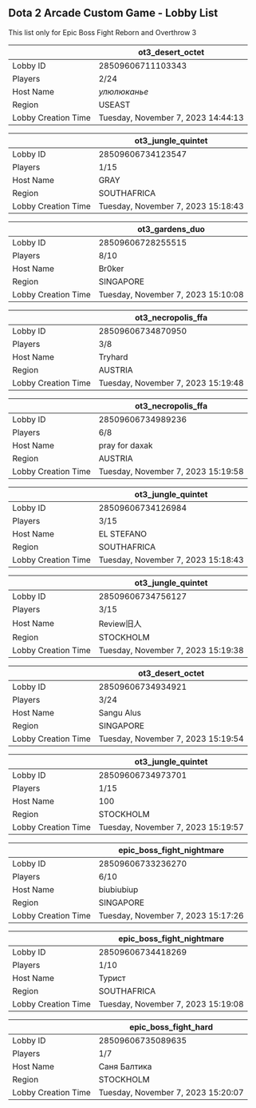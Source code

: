 ## Dota 2 Arcade Custom Game - Lobby List

This list only for Epic Boss Fight Reborn and Overthrow 3

|  | ot3_desert_octet |
| ------ | ------ |
| Lobby ID | 28509606711103343 |
| Players | 2/24 |
| Host Name | *улюлюканье* |
| Region | USEAST |
| Lobby Creation Time | Tuesday, November 7, 2023 14:44:13 |


|  | ot3_jungle_quintet |
| ------ | ------ |
| Lobby ID | 28509606734123547 |
| Players | 1/15 |
| Host Name | GRAY |
| Region | SOUTHAFRICA |
| Lobby Creation Time | Tuesday, November 7, 2023 15:18:43 |


|  | ot3_gardens_duo |
| ------ | ------ |
| Lobby ID | 28509606728255515 |
| Players | 8/10 |
| Host Name | Br0ker |
| Region | SINGAPORE |
| Lobby Creation Time | Tuesday, November 7, 2023 15:10:08 |


|  | ot3_necropolis_ffa |
| ------ | ------ |
| Lobby ID | 28509606734870950 |
| Players | 3/8 |
| Host Name | Tryhard |
| Region | AUSTRIA |
| Lobby Creation Time | Tuesday, November 7, 2023 15:19:48 |


|  | ot3_necropolis_ffa |
| ------ | ------ |
| Lobby ID | 28509606734989236 |
| Players | 6/8 |
| Host Name | pray for daxak |
| Region | AUSTRIA |
| Lobby Creation Time | Tuesday, November 7, 2023 15:19:58 |


|  | ot3_jungle_quintet |
| ------ | ------ |
| Lobby ID | 28509606734126984 |
| Players | 3/15 |
| Host Name | EL STEFANO |
| Region | SOUTHAFRICA |
| Lobby Creation Time | Tuesday, November 7, 2023 15:18:43 |


|  | ot3_jungle_quintet |
| ------ | ------ |
| Lobby ID | 28509606734756127 |
| Players | 3/15 |
| Host Name | Review旧人 |
| Region | STOCKHOLM |
| Lobby Creation Time | Tuesday, November 7, 2023 15:19:38 |


|  | ot3_desert_octet |
| ------ | ------ |
| Lobby ID | 28509606734934921 |
| Players | 3/24 |
| Host Name | Sangu Alus |
| Region | SINGAPORE |
| Lobby Creation Time | Tuesday, November 7, 2023 15:19:54 |


|  | ot3_jungle_quintet |
| ------ | ------ |
| Lobby ID | 28509606734973701 |
| Players | 1/15 |
| Host Name | 100 |
| Region | STOCKHOLM |
| Lobby Creation Time | Tuesday, November 7, 2023 15:19:57 |


|  | epic_boss_fight_nightmare |
| ------ | ------ |
| Lobby ID | 28509606733236270 |
| Players | 6/10 |
| Host Name | biubiubiup |
| Region | SINGAPORE |
| Lobby Creation Time | Tuesday, November 7, 2023 15:17:26 |


|  | epic_boss_fight_nightmare |
| ------ | ------ |
| Lobby ID | 28509606734418269 |
| Players | 1/10 |
| Host Name | Турист |
| Region | SOUTHAFRICA |
| Lobby Creation Time | Tuesday, November 7, 2023 15:19:08 |


|  | epic_boss_fight_hard |
| ------ | ------ |
| Lobby ID | 28509606735089635 |
| Players | 1/7 |
| Host Name | Саня Балтика |
| Region | STOCKHOLM |
| Lobby Creation Time | Tuesday, November 7, 2023 15:20:07 |


